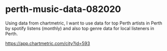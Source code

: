 # perth-music-data-082020

Using data from chartmetric, I want to use data for top Perth artists in Perth by spotify listens (monthly) and also top genre data for local listeners in Perth. 

https://app.chartmetric.com/city?id=593




